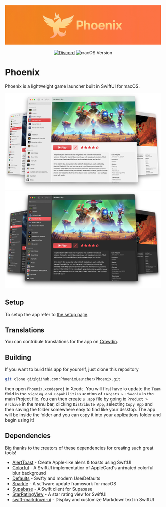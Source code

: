 ![Phoenix's Banner](/Images/phoenix-banner-small.jpg)

<div align="center">

[![Discord](https://img.shields.io/discord/1059670439917527140?style=for-the-badge&logo=discord)](https://discord.gg/S5Kje5WQ4R)
![macOS Version](https://img.shields.io/badge/macos-13%2B-brightgreen?style=for-the-badge)

</div>

# Phoenix

Phoenix is a lightweight game launcher built in SwiftUI for macOS.

![Screenshot of Phoenix in light mode](/Images/phoenix-light-triple-compressed.webp#gh-light-mode-only)
![Screenshot of Phoenix in dark mode](/Images/phoenix-dark-triple-compressed.webp#gh-dark-mode-only)

## Setup

To setup the app refer to
[the setup page](https://github.com/phoenixlauncher/phoenix/wiki/1.-Setup).

## Translations

You can contribute translations for the app on [Crowdin](https://crowdin.com/project/phoenixlauncher).

## Building

If you want to build this app for yourself, just clone this repository

```bash
git clone git@github.com:PhoenixLauncher/Phoenix.git
```

then open `Phoenix.xcodeproj` in Xcode. You will first have to update the `Team`
field in the `Signing and Capabilities` section of `Targets > Phoenix` in the
main Project file. You can then create a `.app` file by going to
`Product > Archive` in the menu bar, clicking `Distribute App`, selecting
`Copy App` and then saving the folder somewhere easy to find like your desktop.
The app will be inside the folder and you can copy it into your applications
folder and begin using it!

## Dependencies

Big thanks to the creators of these dependencies for creating such great tools!

- [AlertToast](https://github.com/elai950/AlertToast) - Create Apple-like alerts
  & toasts using SwiftUI
- [Colorful](https://github.com/Lakr233/Colorful) - A SwiftUI implementation of
  AppleCard's animated colorful blur background
- [Defaults](https://github.com/sindresorhus/Defaults) - Swifty and modern
  UserDefaults
- [Sparkle](https://github.com/sparkle-project/Sparkle) - A software update
  framework for macOS
- [Supabase](https://github.com/supabase-community/supabase-swift) - A Swift
  client for Supabase
- [StarRatingView](https://github.com/magickworx/StarRatingViewSwiftUI) - A star
  rating view for SwiftUI
- [swift-markdown-ui](https://github.com/gonzalezreal/swift-markdown-ui) -
  Display and customize Markdown text in SwiftUI
